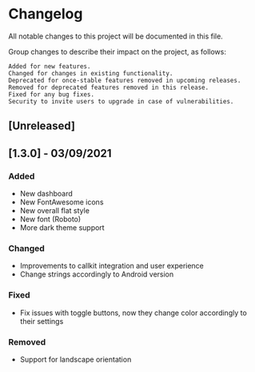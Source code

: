 # Changelog

All notable changes to this project will be documented in this file.

Group changes to describe their impact on the project, as follows:

    Added for new features.
    Changed for changes in existing functionality.
    Deprecated for once-stable features removed in upcoming releases.
    Removed for deprecated features removed in this release.
    Fixed for any bug fixes.
    Security to invite users to upgrade in case of vulnerabilities.

## [Unreleased]

## [1.3.0] - 03/09/2021

### Added

- New dashboard
- New FontAwesome icons
- New overall flat style
- New font (Roboto)
- More dark theme support

### Changed

- Improvements to callkit integration and user experience
- Change strings accordingly to Android version

### Fixed

- Fix issues with toggle buttons, now they change color accordingly to their settings

### Removed

- Support for landscape orientation
